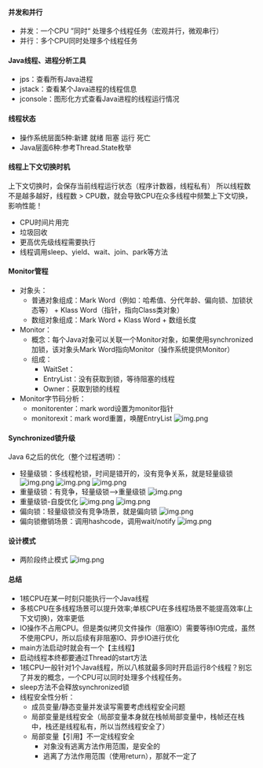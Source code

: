 #### 并发和并行

- 并发：一个CPU ”同时“ 处理多个线程任务（宏观并行，微观串行）
- 并行：多个CPU同时处理多个线程任务

#### Java线程、进程分析工具

- jps：查看所有Java进程
- jstack：查看某个Java进程的线程信息
- jconsole：图形化方式查看Java进程的线程运行情况

#### 线程状态

- 操作系统层面5种:新建 就绪 阻塞 运行 死亡
- Java层面6种:参考Thread.State枚举

#### 线程上下文切换时机

上下文切换时，会保存当前线程运行状态（程序计数器，线程私有）
所以线程数不是越多越好，线程数 > CPU数，就会导致CPU在众多线程中频繁上下文切换，影响性能！

- CPU时间片用完
- 垃圾回收
- 更高优先级线程需要执行
- 线程调用sleep、yield、wait、join、park等方法

#### Monitor管程

- 对象头：
    - 普通对象组成：Mark Word（例如：哈希值、分代年龄、偏向锁、加锁状态等） + Klass Word（指针，指向Class类对象）
    - 数组对象组成：Mark Word + Klass Word + 数组长度
- Monitor：
    - 概念：每个Java对象可以关联一个Monitor对象，如果使用synchronized加锁，该对象头Mark Word指向Monitor（操作系统提供Monitor）
    - 组成：
        - WaitSet：
        - EntryList：没有获取到锁，等待阻塞的线程
        - Owner：获取到锁的线程
- Monitor字节码分析：
    - monitorenter：mark word设置为monitor指针
    - monitorexit：mark word重置，唤醒EntryList
      ![img.png](img/img3.png)

#### Synchronized锁升级

Java 6之后的优化（整个过程透明）：

- 轻量级锁：多线程枪锁，时间是错开的，没有竞争关系，就是轻量级锁
  ![img.png](img/img2.png)
  ![img.png](img/img4.png)
  ![img.png](img/img5.png)
- 重量级锁：有竞争，轻量级锁——>重量级锁
  ![img.png](img/img6.png)
- 重量级锁-自旋优化
  ![img.png](img/重量级锁-自旋优化.png)
  ![img.png](img/自旋锁-注意事项.png)
- 偏向锁：轻量级锁没有竞争场景，就是偏向锁
  ![img.png](img/偏向锁.png)
- 偏向锁撤销场景：调用hashcode，调用wait/notify
  ![img.png](img/偏向锁撤销.png)

#### 设计模式

- 两阶段终止模式
  ![img.png](img/img.png)

#### 总结

- 1核CPU在某一时刻只能执行一个Java线程
- 多核CPU在多线程场景可以提升效率;单核CPU在多线程场景不能提高效率(上下文切换)，效率更低
- IO操作不占用CPU。但是类似拷贝文件操作（阻塞IO）需要等待IO完成，虽然不使用CPU，所以后续有非阻塞IO、异步IO进行优化
- main方法启动时就会有一个【主线程】
- 启动线程本终都要通过Thread的start方法
- 1核CPU一般针对1个Java线程，所以八核就最多同时开启运行8个线程？别忘了并发的概念，一个CPU可以同时处理多个线程任务。
- sleep方法不会释放synchronized锁
- 线程安全性分析：
    - 成员变量/静态变量并发读写需要考虑线程安全问题
    - 局部变量是线程安全（局部变量本身就在栈帧局部变量中，栈帧还在栈中，栈还是线程私有，所以当然线程安全了）
    - 局部变量【引用】不一定线程安全
        - 对象没有逃离方法作用范围，是安全的
        - 逃离了方法作用范围（使用return），那就不一定了
